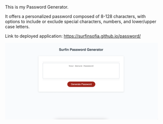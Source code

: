 This is my Password Generator.

It offers a personalized password composed of 8-128 characters, with options to include or exclude special characters, numbers, and lower/upper case letters.

Link to deployed application: https://surfinsofia.github.io/password/

![screenshot](assets/screenshot.png)
